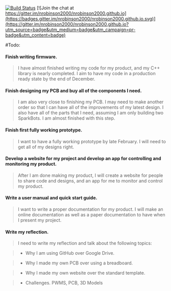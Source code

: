 [![Build Status](https://travis-ci.org/nrobinson2000/nrobinson2000.github.io.svg?branch=master)](https://travis-ci.org/nrobinson2000/nrobinson2000.github.io)
[![Join the chat at https://gitter.im/nrobinson2000/nrobinson2000.github.io](https://badges.gitter.im/nrobinson2000/nrobinson2000.github.io.svg)](https://gitter.im/nrobinson2000/nrobinson2000.github.io?utm_source=badge&utm_medium=badge&utm_campaign=pr-badge&utm_content=badge)

#Todo:
#### Finish writing firmware.
>I have almost finished writing my code for my product, and my C++ library is nearly completed.  I aim to have my code in a production ready state by the end of December.

#### Finish designing my PCB and buy all of the components I need.
>I am also very close to finishing my PCB.  I may need to make another order so that I can have all of the improvements of my latest design.  I also have all of the parts that I need, assuming I am only building two SparkBots.  I am almost finished with this step.

#### Finish first fully working prototype.
>I want to have a fully working prototype by late February.  I will need to get all of my designs right.

#### Develop a website for my project and develop an app for controlling and monitoring my product.
>After I am done making my product, I will create a website for people to share code and designs, and an app for me to monitor and control my product.

#### Write a user manual and quick start guide.
>I want to write a proper documentation for my product.  I will make an online documentation as well as a paper documentation to have when I present my project.

#### Write my reflection.

> I need to write my reflection and talk about the following topics:

>* Why I am using GitHub over Google Drive.

>* Why I made my own PCB over using a breadboard.

>* Why I made my own website over the standard template.

>* Challenges.  PWMS, PCB, 3D Models

